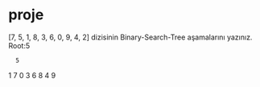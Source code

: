 # proje
[7, 5, 1, 8, 3, 6, 0, 9, 4, 2] dizisinin Binary-Search-Tree aşamalarını yazınız.
Root:5

      5 
   1     7
 0  3   6  8
     4      9
